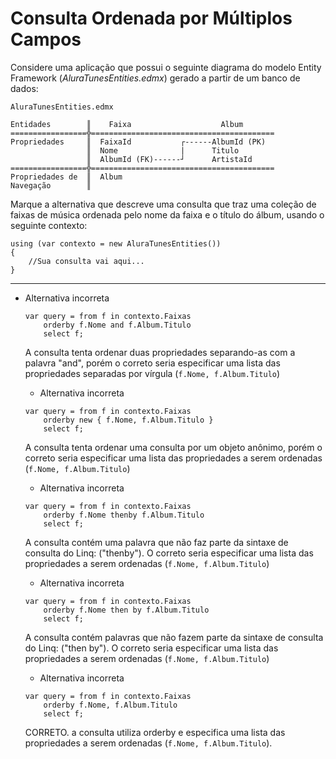﻿Consulta Ordenada por Múltiplos Campos
========================================

Considere uma aplicação que possui o seguinte diagrama do modelo Entity Framework (*AluraTunesEntities.edmx*) gerado a partir de um banco de dados:

```
AluraTunesEntities.edmx

Entidades        ║    Faixa                    Album
=================╬=========================================
Propriedades     ║  FaixaId           ┌------AlbumId (PK)
                 ║  Nome              |      Titulo
                 ║  AlbumId (FK)------┘      ArtistaId
=================╬=========================================
Propriedades de  ║  Album
Navegação        ║
```

Marque a alternativa que descreve uma consulta que traz uma coleção de faixas de música ordenada pelo nome da faixa e o título do álbum, usando o seguinte contexto:

```
using (var contexto = new AluraTunesEntities())
{
    //Sua consulta vai aqui...
}
```

----------------------------------------------------------------------------------------------------------------------------------------------------------------------------------------------------------------------------------------------------------------------------------------------------------------------------------------------------------------------------------------------------------------------------------------------------------------------------------------------------------------------------------------------------------------------------------------------------------------------------------------------------------------------------------------------------------------------------------------------------------------------------------------------------------------------------------------------------------------

-   Alternativa incorreta

    ```
    var query = from f in contexto.Faixas
        orderby f.Nome and f.Album.Titulo
        select f;
    ```

    A consulta tenta ordenar duas propriedades separando-as com a palavra "and", porém o correto seria especificar uma lista das propriedades separadas por vírgula (`f.Nome, f.Album.Titulo`)

    -   Alternativa incorreta

    ```
    var query = from f in contexto.Faixas
        orderby new { f.Nome, f.Album.Titulo }
        select f;
    ```

    A consulta tenta ordenar uma consulta por um objeto anônimo, porém o correto seria especificar uma lista das propriedades a serem ordenadas (`f.Nome, f.Album.Titulo`)

    -   Alternativa incorreta

    ```
    var query = from f in contexto.Faixas
        orderby f.Nome thenby f.Album.Titulo
        select f;
    ```

    A consulta contém uma palavra que não faz parte da sintaxe de consulta do Linq: ("thenby"). O correto seria especificar uma lista das propriedades a serem ordenadas (`f.Nome, f.Album.Titulo`)

    -   Alternativa incorreta

    ```
    var query = from f in contexto.Faixas
        orderby f.Nome then by f.Album.Titulo
        select f;
    ```

    A consulta contém palavras que não fazem parte da sintaxe de consulta do Linq: ("then by"). O correto seria especificar uma lista das propriedades a serem ordenadas (`f.Nome, f.Album.Titulo`)

    -   Alternativa incorreta

    ```
    var query = from f in contexto.Faixas
        orderby f.Nome, f.Album.Titulo
        select f;
    ```

    CORRETO. a consulta utiliza orderby e especifica uma lista das propriedades a serem ordenadas (`f.Nome, f.Album.Titulo`).